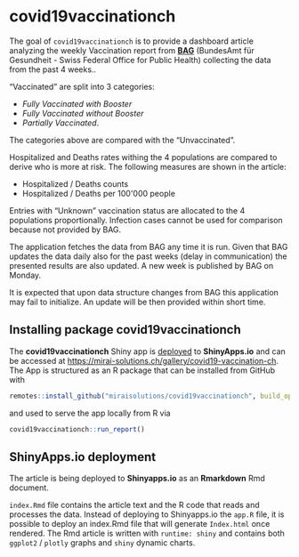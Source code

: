 
<!-- README.md is generated from README.Rmd. Please edit that file -->

# covid19vaccinationch

The goal of `covid19vaccinationch` is to provide a dashboard article
analyzing the weekly Vaccination report from
[**BAG**](https://www.bag.admin.ch/bag/en/home.html) (BundesAmt für
Gesundheit - Swiss Federal Office for Public Health) collecting the data
from the past 4 weeks..

“Vaccinated” are split into 3 categories:  
- *Fully Vaccinated with Booster*  
- *Fully Vaccinated without Booster*  
- *Partially Vaccinated*.

The categories above are compared with the “Unvaccinated”.

Hospitalized and Deaths rates withing the 4 populations are compared to
derive who is more at risk. The following measures are shown in the
article:  
- Hospitalized / Deaths counts  
- Hospitalized / Deaths per 100'000 people

Entries with “Unknown” vaccination status are allocated to the 4
populations proportionally. Infection cases cannot be used for
comparison because not provided by BAG.

The application fetches the data from BAG any time it is run. Given that
BAG updates the data daily also for the past weeks (delay in
communication) the presented results are also updated. A new week is
published by BAG on Monday.

It is expected that upon data structure changes from BAG this
application may fail to initialize. An update will be then provided
within short time.

## Installing package covid19vaccinationch

The **covid19vaccinationch** Shiny app is [deployed](gke#readme) to **ShinyApps.io** and can be accessed at https://mirai-solutions.ch/gallery/covid19-vaccination-ch.   
The App is structured as an R package that can be installed from GitHub with
<!-- argument build_vignettes not available anymore (r-lib/remotes#353), build_opts = "" for a full installation including vignettes  -->
``` r
remotes::install_github("miraisolutions/covid19vaccinationch", build_opts = "")
```
and used to serve the app locally from R via
``` r
covid19vaccinationch::run_report()
```

## ShinyApps.io deployment

The article is being deployed to **Shinyapps.io** as an **Rmarkdown** Rmd document.

`index.Rmd` file contains the article text and the R code that reads and processes the data. Instead of deploying to Shinyapps.io the `app.R` file, it is possible to deploy an index.Rmd file that will generate `Index.html` once rendered. The Rmd article is written with `runtime: shiny` and contains both `ggplot2` / `plotly` graphs and `shiny` dynamic charts.



